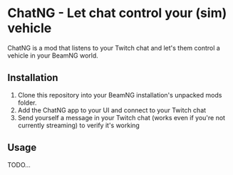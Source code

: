 # ChatNG - Let chat control your (sim) vehicle

ChatNG is a mod that listens to your Twitch chat and let's them control a vehicle in your BeamNG world.

## Installation

1. Clone this repository into your BeamNG installation's unpacked mods folder.
2. Add the ChatNG app to your UI and connect to your Twitch chat
3. Send yourself a message in your Twitch chat (works even if you're not currently streaming) to verify it's working

## Usage

TODO...
